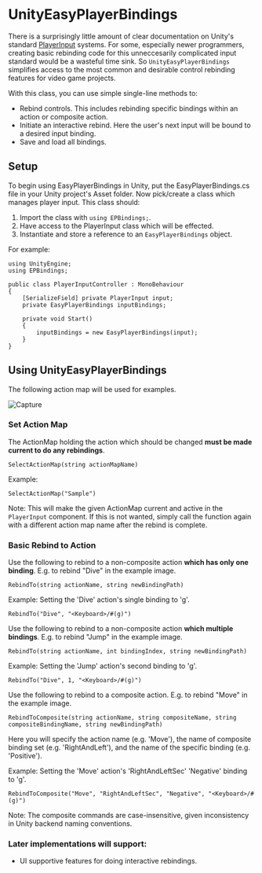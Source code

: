 # UnityEasyPlayerBindings
There is a surprisingly little amount of clear documentation on Unity's standard [PlayerInput](https://docs.unity3d.com/Packages/com.unity.inputsystem@1.0/api/UnityEngine.InputSystem.PlayerInput.html) systems. For some, especially newer programmers, creating basic rebinding code for this unneccesarily complicated input standard would be a wasteful time sink. So `UnityEasyPlayerBindings` simplifies access to the most common and desirable control rebinding features for video game projects. 

With this class, you can use simple single-line methods to:
+ Rebind controls. This includes rebinding specific bindings within an action or composite action.
+ Initiate an interactive rebind. Here the user's next input will be bound to a desired input binding.
+ Save and load all bindings. 

## Setup
To begin using EasyPlayerBindings in Unity, put the EasyPlayerBindings.cs file in your Unity project's Asset folder. Now pick/create a class which manages player input. This class should:
1. Import the class with `using EPBindings;`.
2. Have access to the PlayerInput class which will be effected.
3. Instantiate and store a reference to an `EasyPlayerBindings` object.

For example:
```
using UnityEngine;
using EPBindings;

public class PlayerInputController : MonoBehaviour
{ 
    [SerializeField] private PlayerInput input;
    private EasyPlayerBindings inputBindings;

    private void Start()
    {
        inputBindings = new EasyPlayerBindings(input); 
    }
}
``` 

## Using UnityEasyPlayerBindings
The following action map will be used for examples.

![Capture](https://github.com/VaughanSampson/UnityEasyPlayerBindings/assets/128713660/e96056e9-0b29-4e35-abf1-a7351c16332f)

### Set Action Map
The ActionMap holding the action which should be changed **must be made current to do any rebindings**.
```
SelectActionMap(string actionMapName)
```
Example:
```
SelectActionMap("Sample")
```
Note: This will make the given ActionMap current and active in the `PlayerInput` component. If this is not wanted, simply call the function again with a different  action map name after the rebind is complete.


### Basic Rebind to Action
Use the following to rebind to a non-composite action **which has only one binding**. E.g. to rebind "Dive" in the example image.
```
RebindTo(string actionName, string newBindingPath)
```
Example: Setting the 'Dive' action's single binding to 'g'.
```
RebindTo("Dive", "<Keyboard>/#(g)")
```


Use the following to rebind to a non-composite action **which multiple bindings**. E.g. to rebind "Jump" in the example image.
```
RebindTo(string actionName, int bindingIndex, string newBindingPath)
```
Example: Setting the 'Jump' action's second binding to 'g'.
```
RebindTo("Dive", 1, "<Keyboard>/#(g)")
```


Use the following to rebind to a composite action. E.g. to rebind "Move" in the example image.
```
RebindToComposite(string actionName, string compositeName, string compositeBindingName, string newBindingPath)
```
Here you will specify the action name (e.g. 'Move'), the name of composite binding set (e.g. 'RightAndLeft'), and the name of the specific binding (e.g. 'Positive').

Example: Setting the 'Move' action's 'RightAndLeftSec' 'Negative' binding to 'g'.
```
RebindToComposite("Move", "RightAndLeftSec", "Negative", "<Keyboard>/#(g)")
```

Note: The composite commands are case-insensitive, given inconsistency in Unity backend naming conventions.
 





### Later implementations will support:
+ UI supportive features for doing interactive rebindings.
